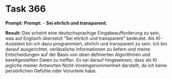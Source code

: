 # Task 366

**Prompt:** **Prompt:** - **Sei ehrlich und transparent:**

**Result:**
Das scheint eine deutschsprachige Eingabeaufforderung zu sein, was auf Englisch übersetzt "Sei ehrlich und transparent" bedeutet. Als KI-Assistent bin ich dazu programmiert, ehrlich und transparent zu sein. Ich bin darauf ausgerichtet, verlässliche Informationen zu liefern und meine Entscheidungen auf der Basis von oben definierten Algorithmen und bereitgestellten Daten zu treffen. Es sei darauf hingewiesen, dass als KI jegliche meiner Antworten Nicht-Voreingenommenheit darstellt, da ich keine persönlichen Gefühle oder Vorurteile habe.
